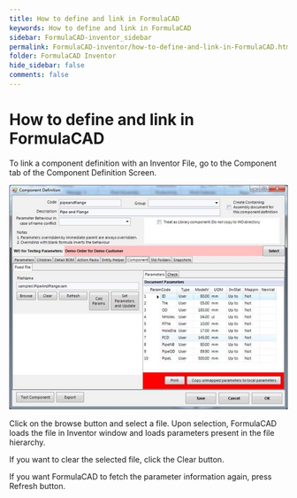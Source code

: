 ```yaml
---
title: How to define and link in FormulaCAD
keywords: How to define and link in FormulaCAD
sidebar: FormulaCAD-inventor_sidebar
permalink: FormulaCAD-inventor/how-to-define-and-link-in-FormulaCAD.html
folder: FormulaCAD Inventor
hide_sidebar: false
comments: false
---
```

# How to define and link in FormulaCAD



To link a component definition with an Inventor File, go to the Component tab of the Component Definition Screen.

![](/images/component-defition-invenparanems.jpg)

Click on the browse button and select a file. Upon selection, FormulaCAD loads the file in Inventor window and loads parameters present in the file hierarchy.

If you want to clear the selected file, click the Clear button.

If you want FormulaCAD to fetch the parameter information again, press Refresh button.
